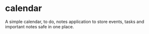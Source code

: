# calendar
A simple calendar, to do, notes application to store events, tasks and important notes safe in one place.
